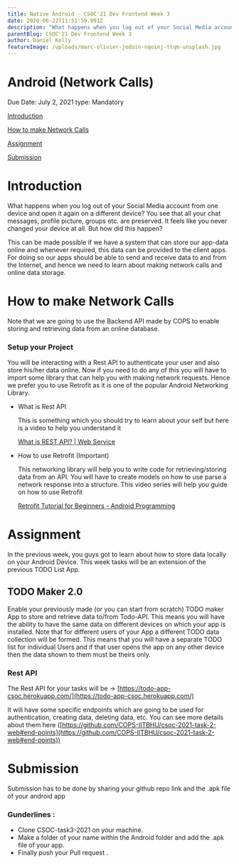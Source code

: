 ```yaml
---
title: Native Android - CSOC'21 Dev Frontend Week 3
date: 2020-06-22T11:51:59.091Z
description: "What happens when you log out of your Social Media account from one device and open it again on a different device? You see that all your chat messages, profile picture, groups etc. are preserved. It feels like you never changed your device at all. But how did this happen?"
parentBlog: CSOC'21 Dev Frontend Week 3
author: Daniel Kelly
featureImage: /uploads/marc-olivier-jodoin-nqoinj-ttqm-unsplash.jpg
---
```


# Android (Network Calls)

Due Date: July 2, 2021
type: Mandatory

[Introduction]()

[How to make Network Calls]()

[Assignment]()

[Submission]()

# Introduction

What happens when you log out of your Social Media account from one device and open it again on a different device? You see that all your chat messages, profile picture, groups etc. are preserved. It feels like you never changed your device at all. But how did this happen? 

This can be made possible if we have a system that can store our app-data online and whenever required, this data can be provided to the client apps. For doing so our apps should be able to send and receive data to and from the Internet, and hence we need to learn about making network calls and online data storage. 

# How to make Network Calls

Note that we are going to use the Backend API made by COPS to enable storing and retrieving data from an online database.

### Setup your Project

You will be interacting with a Rest API to authenticate your user and also store his/her data online. Now if you need to do any of this you will have to import some library that can help you with making network requests. Hence we prefer you to use Retrofit as it is one of the popular Android Networking Library.

- What is Rest API

    This is something which you should try to learn about your self but here is a video to help you understand it 

    [What is REST API? | Web Service](https://www.youtube.com/watch?v=qVTAB8Z2VmA)

- How to use Retrofit (Important)

    This networking library will help you to write code for retrieving/storing data from an API. You will have to create models on how to use parse a network response into a structure. This video series will help you guide on how to use Retrofit  

    [Retrofit Tutorial for Beginners - Android Programming](https://www.youtube.com/playlist?list=PLrnPJCHvNZuCbuD3xpfKzQWOj3AXybSaM)

# Assignment

In the previous week, you guys got to learn about how to store data locally on your Android Device. This week tasks will be an extension of the previous TODO List App. 

## T**ODO Maker 2.0**

Enable your previously made (or you can start from scratch) TODO maker App to store and retrieve data to/from Todo-API. This means you will have the ability to have the same data on different devices on which your app is installed. Note that for different users of your App a different TODO data collection will be formed. This means that you will have a separate TODO list for individual Users and if that user opens the app on any other device then the data shown to them must be theirs only.

### Rest API

The Rest API for your tasks will be → [https://todo-app-csoc.herokuapp.com/](https://todo-app-csoc.herokuapp.com/)

It will have some specific endpoints which are going to be used for authentication, creating data, deleting data, etc. You can see more details about them here ([https://github.com/COPS-IITBHU/csoc-2021-task-2-web#end-points](https://github.com/COPS-IITBHU/csoc-2021-task-2-web#end-points))

# **Submission**

Submission has to be done by sharing your github repo link and the .apk file of your android app

### **Gunderlines :**

- Clone CSOC-task3-2021 on your machine.
- Make a folder of your name within the Android folder and add the .apk file of your app.
- Finally push your Pull request .
